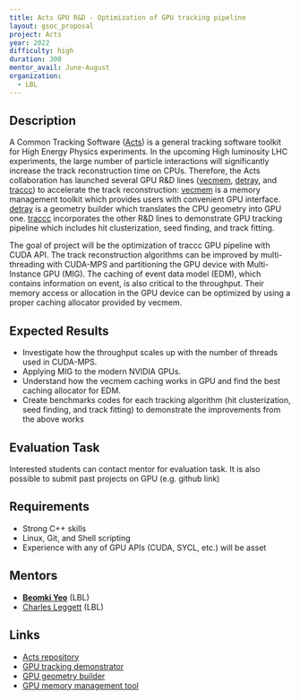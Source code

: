 ```yaml
---
title: Acts GPU R&D - Optimization of GPU tracking pipeline
layout: gsoc_proposal
project: Acts
year: 2022
difficulty: high
duration: 300
mentor_avail: June-August
organization:
  - LBL
---
```


## Description

A Common Tracking Software ([Acts][Acts]) is a general tracking software toolkit for High Energy Physics experiments. In the upcoming High luminosity LHC experiments, the large number of particle interactions will significantly increase the track reconstruction time on CPUs. Therefore, the Acts collaboration has launched several GPU R&D lines ([vecmem][vecmem], [detray][detray], and [traccc][traccc]) 
to accelerate the track reconstruction: [vecmem][vecmem] is a memory management toolkit which provides 
users with convenient GPU interface. [detray][detray] is a geometry builder which translates the CPU geometry into GPU one. 
[traccc][traccc] incorporates the other R&D lines to demonstrate GPU tracking pipeline which includes hit clusterization, 
seed finding, and track fitting. 

The goal of project will be the optimization of traccc GPU pipeline with CUDA API. The track reconstruction algorithms can be improved by multi-threading with CUDA-MPS and partitioning the GPU device with Multi-Instance GPU (MIG). The caching of event data model (EDM), which contains information on event, is also critical to the throughput. Their memory access or allocation in the GPU device can be optimized by using a proper caching allocator provided by vecmem. 

## Expected Results

* Investigate how the throughput scales up with the number of threads used in CUDA-MPS.
* Applying MIG to the modern NVIDIA GPUs.
* Understand how the vecmem caching works in GPU and find the best caching allocator for EDM.
* Create benchmarks codes for each tracking algorithm (hit clusterization, seed finding, and track fitting) to demonstrate the improvements from the above works

## Evaluation Task

Interested students can contact mentor for evaluation task.
It is also possible to submit past projects on GPU (e.g. github link)

## Requirements

 * Strong C++ skills
 * Linux, Git, and Shell scripting
 * Experience with any of GPU APIs (CUDA, SYCL, etc.) will be asset

## Mentors

 * **[Beomki Yeo](mailto:beomki.yeo@berkeley.edu)** (LBL)
 * [Charles Leggett](cgleggett@lbl.gov) (LBL)

## Links

 * [Acts repository][Acts]
 * [GPU tracking demonstrator][traccc]
 * [GPU geometry builder][detray]
 * [GPU memory management tool][vecmem]

[Acts]: https://acts.readthedocs.io/en/latest/#
[traccc]: https://github.com/acts-project/traccc
[detray]: https://github.com/acts-project/detray
[vecmem]: https://github.com/acts-project/vecmem